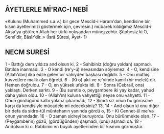 ## ÂYETLERLE Mİ'RAC-I NEBÎ

«Kulunu (Muhammed s.a.v.) bir gece Mescîd-i Haram'dan, kendisine bir kısım âyetleri­mizi göstermek için, çevresin.) mübarek kıldı­ğımız Mescîd-i Aksa'ya götüren Allah her tür­lü noksandan münezzehtir. Şüphesiz ki O, Semî'dir, Bâsîr'dir..» (İsrâ Sûresi, Âyet- 1)

## NECM SURESİ

1 - Battığı dem yıldıza and olsun ki, 2 - Sahibiniz (doğru yoldan) sapmadı. Batılda inanmadı. 3 - O kendi (re'y-ü) nevasından söylemez. 4 - O, kendisine (Allah'dan) ilka edile gelen bir vahiyden başkası değildir. 5 - Onu müthiş kuvvetlere malik olan öğretti. 6 - (Ki o) akıl ve re'yinde kamil (bir melek) dir. Hemen doğruldu. 7 - O, en yüksek ufukta idi. 8 - Sonra (Cebrail, ona) yaklaştı. Derken sarktı. 9 - (Bu suretle o, peygambere iki yay kadar, yahud daha yakın oldu. 10 - (Allah'ın) kuluna vahyettiği neyse onu vahyetti. 11 - Onun gördüğünü kalbi yalana çıkarmadı, 12 - Şimdi siz onun bu görüsüne karşı da kendi­siyle mücadele mi edeceksiniz? 13, 14 - And olsun ki onu diğer bir defa da sidre-tül müntehanın yanında gördü o, 15 - Ki Cennet-ül me'va onun yanındadır. 16 - O zaman sidreyi buruyordu. Onu bürünmekte olan. 17 - (Pey­gamberin) gözü, (gördüğünden) şaşmadı, (onu) aşmadı da. 18 - Andolsun ki o, Rabbinin en büyük ayetlerinden bir kısmını görmüştür.
